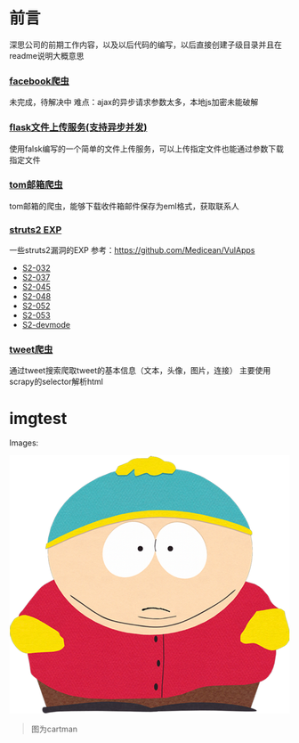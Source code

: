 ﻿# 前言
深思公司的前期工作内容，以及以后代码的编写，以后直接创建子级目录并且在readme说明大概意思

### [facebook爬虫](./facebook/)

未完成，待解决中
难点：ajax的异步请求参数太多，本地js加密未能破解

### [flask文件上传服务(支持异步并发)](./flaskdownload)

使用falsk编写的一个简单的文件上传服务，可以上传指定文件也能通过参数下载指定文件

### [tom邮箱爬虫](./mailspider)

tom邮箱的爬虫，能够下载收件箱邮件保存为eml格式，获取联系人

### [struts2 EXP](./struts2)

一些struts2漏洞的EXP
参考：<https://github.com/Medicean/VulApps>
* [S2-032](./struts2/S2-032)
* [S2-037](./struts2/S2-037)
* [S2-045](./struts2/S2-045)
* [S2-048](./struts2/S2-048)
* [S2-052](./struts2/S2-052)
* [S2-053](./struts2/S2-053)
* [S2-devmode](./struts2/S2-devmode)


### [tweet爬虫](./tweet)

通过tweet搜索爬取tweet的基本信息（文本，头像，图片，连接）
主要使用scrapy的selector解析html

# imgtest
Images:

![](https://github.com/Octoberr/shensiwork/blob/master/imgfloder/imgtest.png)

>图为cartman